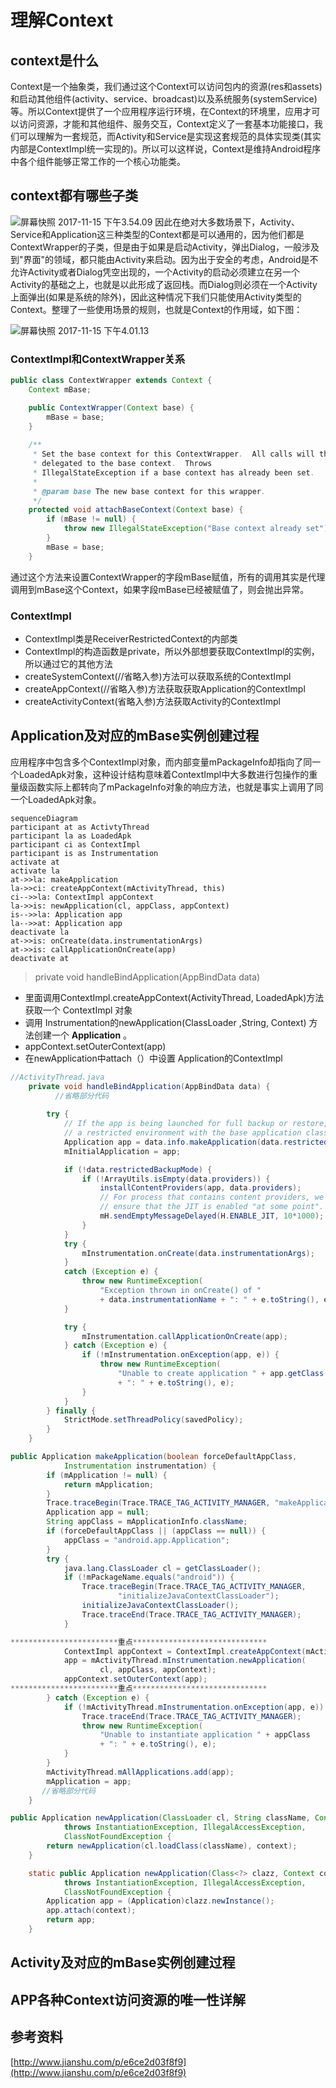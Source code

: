 # 理解Context
## context是什么
Context是一个抽象类，我们通过这个Context可以访问包内的资源(res和assets)和启动其他组件(activity、service、broadcast)以及系统服务(systemService)等。所以Context提供了一个应用程序运行环境，在Context的环境里，应用才可以访问资源，才能和其他组件、服务交互，Context定义了一套基本功能接口，我们可以理解为一套规范，而Activity和Service是实现这套规范的具体实现类(其实内部是ContextImpl统一实现的)。所以可以这样说，Context是维持Android程序中各个组件能够正常工作的一个核心功能类。

## context都有哪些子类
![屏幕快照 2017-11-15 下午3.54.09](media/15107309679499/%E5%B1%8F%E5%B9%95%E5%BF%AB%E7%85%A7%202017-11-15%20%E4%B8%8B%E5%8D%883.54.09.png)
因此在绝对大多数场景下，Activity、Service和Application这三种类型的Context都是可以通用的，因为他们都是ContextWrapper的子类，但是由于如果是启动Activity，弹出Dialog，一般涉及到"界面"的领域，都只能由Activity来启动。因为出于安全的考虑，Android是不允许Activity或者Dialog凭空出现的，一个Activity的启动必须建立在另一个Activity的基础之上，也就是以此形成了返回栈。而Dialog则必须在一个Activity上面弹出(如果是系统的除外)，因此这种情况下我们只能使用Activity类型的Context。整理了一些使用场景的规则，也就是Context的作用域，如下图：

![屏幕快照 2017-11-15 下午4.01.13](media/15107309679499/%E5%B1%8F%E5%B9%95%E5%BF%AB%E7%85%A7%202017-11-15%20%E4%B8%8B%E5%8D%884.01.13.png)

### ContextImpl和ContextWrapper关系
```java
public class ContextWrapper extends Context {
    Context mBase;

    public ContextWrapper(Context base) {
        mBase = base;
    }
    
    /**
     * Set the base context for this ContextWrapper.  All calls will then be
     * delegated to the base context.  Throws
     * IllegalStateException if a base context has already been set.
     * 
     * @param base The new base context for this wrapper.
     */
    protected void attachBaseContext(Context base) {
        if (mBase != null) {
            throw new IllegalStateException("Base context already set");
        }
        mBase = base;
    }
```
通过这个方法来设置ContextWrapper的字段mBase赋值，所有的调用其实是代理调用到mBase这个Context，如果字段mBase已经被赋值了，则会抛出异常。

### ContextImpl
* ContextImpl类是ReceiverRestrictedContext的内部类
* ContextImpl的构造函数是private，所以外部想要获取ContextImpl的实例，所以通过它的其他方法
* createSystemContext(//省略入参)方法可以获取系统的ContextImpl
* createAppContext(//省略入参)方法获取获取Application的ContextImpl
* createActivityContext(省略入参)方法获取Activity的ContextImpl

## Application及对应的mBase实例创建过程
应用程序中包含多个ContextImpl对象，而内部变量mPackageInfo却指向了同一个LoadedApk对象，这种设计结构意味着ContextImpl中大多数进行包操作的重量级函数实际上都转向了mPackageInfo对象的响应方法，也就是事实上调用了同一个LoadedApk对象。

```mermaid
sequenceDiagram
participant at as ActivtyThread
participant la as LoadedApk
participant ci as ContextImpl
participant is as Instrumentation
activate at
activate la
at->>la: makeApplication
la->>ci: createAppContext(mActivityThread, this)
ci-->>la: ContextImpl appContext
la->>is: newApplication(cl, appClass, appContext)
is-->>la: Application app
la-->>at: Application app
deactivate la
at->>is: onCreate(data.instrumentationArgs)
at->>is: callApplicationOnCreate(app)
deactivate at
```
> private void handleBindApplication(AppBindData data)

* 里面调用ContextImpl.createAppContext(ActivityThread, LoadedApk)方法获取一个 ContextImpl 对象
* 调用 Instrumentation的newApplication(ClassLoader ,String, Context) 方法创建一个 **Application** 。
* appContext.setOuterContext(app) 
* 在newApplication中attach（）中设置 Application的ContextImpl

```java
//ActivityThread.java
    private void handleBindApplication(AppBindData data) {
          //省略部分代码
        
        try {
            // If the app is being launched for full backup or restore, bring it up in
            // a restricted environment with the base application class.
            Application app = data.info.makeApplication(data.restrictedBackupMode, null);
            mInitialApplication = app;

            if (!data.restrictedBackupMode) {
                if (!ArrayUtils.isEmpty(data.providers)) {
                    installContentProviders(app, data.providers);
                    // For process that contains content providers, we want to
                    // ensure that the JIT is enabled "at some point".
                    mH.sendEmptyMessageDelayed(H.ENABLE_JIT, 10*1000);
                }
            }
            try {
                mInstrumentation.onCreate(data.instrumentationArgs);
            }
            catch (Exception e) {
                throw new RuntimeException(
                    "Exception thrown in onCreate() of "
                    + data.instrumentationName + ": " + e.toString(), e);
            }

            try {
                mInstrumentation.callApplicationOnCreate(app);
            } catch (Exception e) {
                if (!mInstrumentation.onException(app, e)) {
                    throw new RuntimeException(
                        "Unable to create application " + app.getClass().getName()
                        + ": " + e.toString(), e);
                }
            }
        } finally {
            StrictMode.setThreadPolicy(savedPolicy);
        }
    }
```
```java
public Application makeApplication(boolean forceDefaultAppClass,
            Instrumentation instrumentation) {
        if (mApplication != null) {
            return mApplication;
        }
        Trace.traceBegin(Trace.TRACE_TAG_ACTIVITY_MANAGER, "makeApplication");
        Application app = null;
        String appClass = mApplicationInfo.className;
        if (forceDefaultAppClass || (appClass == null)) {
            appClass = "android.app.Application";
        }
        try {
            java.lang.ClassLoader cl = getClassLoader();
            if (!mPackageName.equals("android")) {
                Trace.traceBegin(Trace.TRACE_TAG_ACTIVITY_MANAGER,
                        "initializeJavaContextClassLoader");
                initializeJavaContextClassLoader();
                Trace.traceEnd(Trace.TRACE_TAG_ACTIVITY_MANAGER);
            }

************************重点******************************
            ContextImpl appContext = ContextImpl.createAppContext(mActivityThread, this);
            app = mActivityThread.mInstrumentation.newApplication(
                    cl, appClass, appContext);
            appContext.setOuterContext(app);
************************重点******************************
        } catch (Exception e) {
            if (!mActivityThread.mInstrumentation.onException(app, e)) {
                Trace.traceEnd(Trace.TRACE_TAG_ACTIVITY_MANAGER);
                throw new RuntimeException(
                    "Unable to instantiate application " + appClass
                    + ": " + e.toString(), e);
            }
        }
        mActivityThread.mAllApplications.add(app);
        mApplication = app;
       //省略部分代码
    }
```
```java
public Application newApplication(ClassLoader cl, String className, Context context)
            throws InstantiationException, IllegalAccessException, 
            ClassNotFoundException {
        return newApplication(cl.loadClass(className), context);
    }

    static public Application newApplication(Class<?> clazz, Context context)
            throws InstantiationException, IllegalAccessException, 
            ClassNotFoundException {
        Application app = (Application)clazz.newInstance();
        app.attach(context);
        return app;
    }
```
## Activity及对应的mBase实例创建过程
## APP各种Context访问资源的唯一性详解

## 参考资料
[http://www.jianshu.com/p/e6ce2d03f8f9](http://www.jianshu.com/p/e6ce2d03f8f9)


